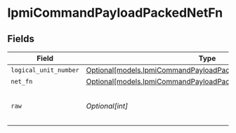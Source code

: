 # IpmiCommandPayloadPackedNetFn


## Fields

| Field                                                                                                                          | Type                                                                                                                           | Required                                                                                                                       | Description                                                                                                                    |
| ------------------------------------------------------------------------------------------------------------------------------ | ------------------------------------------------------------------------------------------------------------------------------ | ------------------------------------------------------------------------------------------------------------------------------ | ------------------------------------------------------------------------------------------------------------------------------ |
| `logical_unit_number`                                                                                                          | [Optional[models.IpmiCommandPayloadPackedNetFnLogicalUnitNumber]](../models/ipmicommandpayloadpackednetfnlogicalunitnumber.md) | :heavy_minus_sign:                                                                                                             | N/A                                                                                                                            |
| `net_fn`                                                                                                                       | [Optional[models.IpmiCommandPayloadPackedNetFnNetFn]](../models/ipmicommandpayloadpackednetfnnetfn.md)                         | :heavy_minus_sign:                                                                                                             | N/A                                                                                                                            |
| `raw`                                                                                                                          | *Optional[int]*                                                                                                                | :heavy_minus_sign:                                                                                                             | The raw value of the (NetFn << 2) \| LUN                                                                                       |